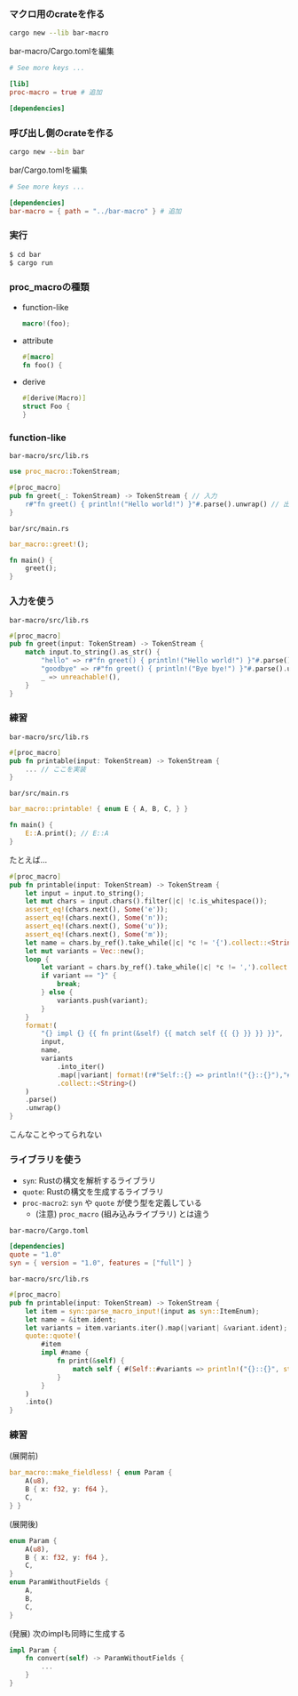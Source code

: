 ### マクロ用のcrateを作る

```sh
cargo new --lib bar-macro
```

bar-macro/Cargo.tomlを編集
```toml
# See more keys ...

[lib]
proc-macro = true # 追加

[dependencies]
```

### 呼び出し側のcrateを作る

```sh
cargo new --bin bar
```

bar/Cargo.tomlを編集
```toml
# See more keys ...

[dependencies]
bar-macro = { path = "../bar-macro" } # 追加
```

### 実行
```sh
$ cd bar
$ cargo run
```

### proc_macroの種類
- function-like
  ```rust
  macro!(foo);
  ```
- attribute
   ```rust
  #[macro]
  fn foo() {
   ```
- derive
   ```rust
  #[derive(Macro)]
  struct Foo {
  }
   ```

### function-like
`bar-macro/src/lib.rs`
```rust
use proc_macro::TokenStream;

#[proc_macro]
pub fn greet(_: TokenStream) -> TokenStream { // 入力
    r#"fn greet() { println!("Hello world!") }"#.parse().unwrap() // 出力
}
```

`bar/src/main.rs`
```rust
bar_macro::greet!();

fn main() {
    greet();
}
```

### 入力を使う
`bar-macro/src/lib.rs`
```rust
#[proc_macro]
pub fn greet(input: TokenStream) -> TokenStream {
    match input.to_string().as_str() {
        "hello" => r#"fn greet() { println!("Hello world!") }"#.parse().unwrap(),
        "goodbye" => r#"fn greet() { println!("Bye bye!") }"#.parse().unwrap(),
        _ => unreachable!(),
    }
}
```

### 練習
`bar-macro/src/lib.rs`
```rust
#[proc_macro]
pub fn printable(input: TokenStream) -> TokenStream {
    ... // ここを実装
}
```

`bar/src/main.rs`
```rust
bar_macro::printable! { enum E { A, B, C, } }

fn main() {
    E::A.print(); // E::A
}
```

たとえば…
```rust
#[proc_macro]
pub fn printable(input: TokenStream) -> TokenStream {
    let input = input.to_string();
    let mut chars = input.chars().filter(|c| !c.is_whitespace());
    assert_eq!(chars.next(), Some('e'));
    assert_eq!(chars.next(), Some('n'));
    assert_eq!(chars.next(), Some('u'));
    assert_eq!(chars.next(), Some('m'));
    let name = chars.by_ref().take_while(|c| *c != '{').collect::<String>();
    let mut variants = Vec::new();
    loop {
        let variant = chars.by_ref().take_while(|c| *c != ',').collect::<String>();
        if variant == "}" {
            break;
        } else {
            variants.push(variant);
        }
    }
    format!(
        "{} impl {} {{ fn print(&self) {{ match self {{ {} }} }} }}",
        input,
        name,
        variants
            .into_iter()
            .map(|variant| format!(r#"Self::{} => println!("{}::{}"),"#, variant, name, variant))
            .collect::<String>()
    )
    .parse()
    .unwrap()
}
```

こんなことやってられない

### ライブラリを使う

- `syn`: Rustの構文を解析するライブラリ
- `quote`: Rustの構文を生成するライブラリ
- `proc-macro2`: `syn` や `quote` が使う型を定義している
  - (注意) `proc_macro` (組み込みライブラリ) とは違う

`bar-macro/Cargo.toml`
```toml
[dependencies]
quote = "1.0"
syn = { version = "1.0", features = ["full"] }
```

`bar-macro/src/lib.rs`
```rust
#[proc_macro]
pub fn printable(input: TokenStream) -> TokenStream {
    let item = syn::parse_macro_input!(input as syn::ItemEnum);
    let name = &item.ident;
    let variants = item.variants.iter().map(|variant| &variant.ident);
    quote::quote!(
        #item
        impl #name {
            fn print(&self) {
                match self { #(Self::#variants => println!("{}::{}", stringify!(#name), stringify!(#variants)),)* }
            }
        }
    )
    .into()
}
```

### 練習
(展開前)
```rust
bar_macro::make_fieldless! { enum Param {
    A(u8),
    B { x: f32, y: f64 },
    C,
} }
```

(展開後)
```rust
enum Param {
    A(u8),
    B { x: f32, y: f64 },
    C,
}
enum ParamWithoutFields {
    A,
    B,
    C,
}
```

(発展)
次のimplも同時に生成する
```rust
impl Param {
    fn convert(self) -> ParamWithoutFields {
        ...
    }
}
```
